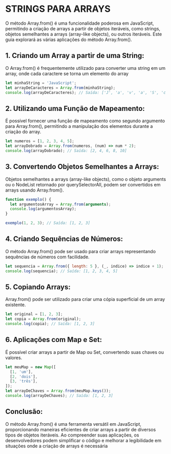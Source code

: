 # STRINGS PARA ARRAYS

O método Array.from() é uma funcionalidade poderosa em JavaScript, permitindo a criação de arrays a partir de objetos iteráveis, como strings, objetos semelhantes a arrays (array-like objects), ou outros iteráveis. Este guia explorará as várias aplicações do método Array.from().

## 1. Criando um Array a partir de uma String:

O Array.from() é frequentemente utilizado para converter uma string em um array, onde cada caractere se torna um elemento do array

```js
let minhaString = 'JavaScript';
let arrayDeCaracteres = Array.from(minhaString);
console.log(arrayDeCaracteres); // Saída: ['J', 'a', 'v', 'a', 'S', 'c', 'r', 'i', 'p', 't']
```

## 2. Utilizando uma Função de Mapeamento:

É possível fornecer uma função de mapeamento como segundo argumento para Array.from(), permitindo a manipulação dos elementos durante a criação do array.

```js
let numeros = [1, 2, 3, 4, 5];
let arrayDobrado = Array.from(numeros, (num) => num * 2);
console.log(arrayDobrado); // Saída: [2, 4, 6, 8, 10]
```

## 3. Convertendo Objetos Semelhantes a Arrays:

Objetos semelhantes a arrays (array-like objects), como o objeto arguments ou o NodeList retornado por querySelectorAll, podem ser convertidos em arrays usando Array.from().

```js
function exemplo() {
  let argumentosArray = Array.from(arguments);
  console.log(argumentosArray);
}

exemplo(1, 2, 3); // Saída: [1, 2, 3]
```

## 4. Criando Sequências de Números:

O método Array.from() pode ser usado para criar arrays representando sequências de números com facilidade.

```js
let sequencia = Array.from({ length: 5 }, (_, indice) => indice + 1);
console.log(sequencia); // Saída: [1, 2, 3, 4, 5]
```

## 5. Copiando Arrays:

Array.from() pode ser utilizado para criar uma cópia superficial de um array existente.

```js
let original = [1, 2, 3];
let copia = Array.from(original);
console.log(copia); // Saída: [1, 2, 3]
```

## 6. Aplicações com Map e Set:

É possível criar arrays a partir de Map ou Set, convertendo suas chaves ou valores.

```js
let meuMap = new Map([
  [1, 'um'],
  [2, 'dois'],
  [3, 'três'],
]);
let arrayDeChaves = Array.from(meuMap.keys());
console.log(arrayDeChaves); // Saída: [1, 2, 3]
```

## Conclusão:

O método Array.from() é uma ferramenta versátil em JavaScript, proporcionando maneiras eficientes de criar arrays a partir de diversos tipos de objetos iteráveis. Ao compreender suas aplicações, os desenvolvedores podem simplificar o código e melhorar a legibilidade em situações onde a criação de arrays é necessária
